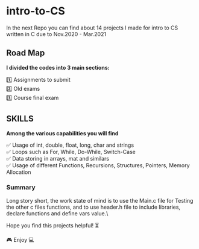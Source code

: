 # intro-to-CS
In the next Repo you can find about 14 projects I made for intro to CS written in C due to Nov.2020 - Mar.2021

## Road Map
**I divided the codes into 3 main sections:**

1️⃣ Assignments to submit\
2️⃣ Old exams\
3️⃣ Course final exam

## SKILLS
**Among the various capabilities you will find**

✅ Usage of int, double, float, long, char and strings\
✅ Loops such as For, While, Do-While, Switch-Case\
✅ Data storing in arrays, mat and similars\
✅ Usage of different Functions, Recursions, Structures, Pointers, Memory Allocation


### Summary
Long story short, the work state of mind is to use the Main.c file for Testing the other c files functions,
and to use header.h file to include libraries, declare functions and define vars value.\

Hope you find this projects helpful! ⏳

🎮 Enjoy 💻
